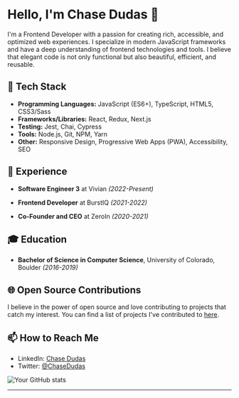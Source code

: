 # Hello, I'm Chase Dudas 👋

<!-- ![banner image](https://placehold.it/850x280) -->

I'm a Frontend Developer with a passion for creating rich, accessible, and optimized web experiences. I specialize in modern JavaScript frameworks and have a deep understanding of frontend technologies and tools. I believe that elegant code is not only functional but also beautiful, efficient, and reusable. 

## 🔧 Tech Stack

- **Programming Languages:** JavaScript (ES6+), TypeScript, HTML5, CSS3/Sass
- **Frameworks/Libraries:** React, Redux, Next.js
- **Testing:** Jest, Chai, Cypress
- **Tools:** Node.js, Git, NPM, Yarn
- **Other:** Responsive Design, Progressive Web Apps (PWA), Accessibility, SEO

## 🚀 Experience

- **Software Engineer 3** at Vivian _(2022-Present)_

- **Frontend Developer** at BurstIQ _(2021-2022)_

- **Co-Founder and CEO** at ZeroIn _(2020-2021)_ 

## 🎓 Education

- **Bachelor of Science in Computer Science**, University of Colorado, Boulder _(2016-2019)_

## 🌐 Open Source Contributions

I believe in the power of open source and love contributing to projects that catch my interest. You can find a list of projects I've contributed to [here](https://github.com/ChaseDudas?tab=repositories).

## 📫 How to Reach Me

- LinkedIn: [Chase Dudas](https://www.linkedin.com/in/ChaseDudas/)
- Twitter: [@ChaseDudas](https://twitter.com/ChaseDudas)

![Your GitHub stats](https://github-readme-stats.vercel.app/api?username=ChaseDudas&show_icons=true&theme=radical)

---

<!---
Teams enjoy working and collaborating with me because of my strong communication skills, positive attitude, and empathy towards others.

As someone who has been in the tech industry and specifically the healthcare tech industry for over two years now, I deeply understand what it takes to work in a detail-oriented and ever-evolving industry. I am highly self-driven, as seen through my work at my former startup, and able to find creative solutions to overcome the most challenging problems.

I thrive in an inclusive and teamwork-driven atmosphere that promotes the diversity and uniqueness of every employee. I value a dynamic work culture where people can explore their passions and feel included in every setting.
--->
